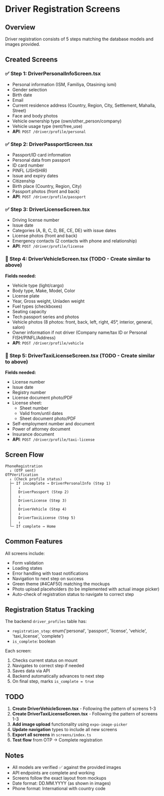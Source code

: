 # Driver Registration Screens

## Overview
Driver registration consists of 5 steps matching the database models and images provided.

## Created Screens

### ✅ Step 1: DriverPersonalInfoScreen.tsx
- Personal information (ISM, Familiya, Otasining ismi)
- Gender selection
- Birth date
- Email
- Current residence address (Country, Region, City, Settlement, Mahalla, Street)
- Face and body photos
- Vehicle ownership type (own/other_person/company)
- Vehicle usage type (rent/free_use)
- **API**: `POST /driver/profile/personal`

### ✅ Step 2: DriverPassportScreen.tsx
- Passport/ID card information
- Personal data from passport
- ID card number
- PINFL (JSHSHIR)
- Issue and expiry dates
- Citizenship
- Birth place (Country, Region, City)
- Passport photos (front and back)
- **API**: `POST /driver/profile/passport`

### ✅ Step 3: DriverLicenseScreen.tsx
- Driving license number
- Issue date
- Categories (A, B, C, D, BE, CE, DE) with issue dates
- License photos (front and back)
- Emergency contacts (2 contacts with phone and relationship)
- **API**: `POST /driver/profile/license`

### 📝 Step 4: DriverVehicleScreen.tsx (TODO - Create similar to above)
**Fields needed:**
- Vehicle type (light/cargo)
- Body type, Make, Model, Color
- License plate
- Year, Gross weight, Unladen weight
- Fuel types (checkboxes)
- Seating capacity
- Tech passport series and photos
- Vehicle photos (8 photos: front, back, left, right, 45°, interior, general, salon)
- Owner information if not driver (Company name/tax ID or Personal FISH/PINFL/Address)
- **API**: `POST /driver/profile/vehicle`

### 📝 Step 5: DriverTaxiLicenseScreen.tsx (TODO - Create similar to above)
**Fields needed:**
- License number
- Issue date
- Registry number
- License document photo/PDF
- License sheet:
  - Sheet number
  - Valid from/until dates
  - Sheet document photo/PDF
- Self-employment number and document
- Power of attorney document
- Insurance document
- **API**: `POST /driver/profile/taxi-license`

## Screen Flow

```
PhoneRegistration
  ↓ (OTP sent)
OTPVerification
  ↓ (Check profile status)
  ├─ If incomplete → DriverPersonalInfo (Step 1)
  │   ↓
  │   DriverPassport (Step 2)
  │   ↓
  │   DriverLicense (Step 3)
  │   ↓
  │   DriverVehicle (Step 4)
  │   ↓
  │   DriverTaxiLicense (Step 5)
  │   ↓
  └─ If complete → Home
```

## Common Features

All screens include:
- Form validation
- Loading states
- Error handling with toast notifications
- Navigation to next step on success
- Green theme (#4CAF50) matching the mockups
- Photo upload placeholders (to be implemented with actual image picker)
- Auto-check of registration status to navigate to correct step

## Registration Status Tracking

The backend `driver_profiles` table has:
- `registration_step`: enum('personal', 'passport', 'license', 'vehicle', 'taxi_license', 'complete')
- `is_complete`: boolean

Each screen:
1. Checks current status on mount
2. Navigates to correct step if needed
3. Saves data via API
4. Backend automatically advances to next step
5. On final step, marks `is_complete = true`

## TODO

1. **Create DriverVehicleScreen.tsx** - Following the pattern of screens 1-3
2. **Create DriverTaxiLicenseScreen.tsx** - Following the pattern of screens 1-3
3. **Add image upload** functionality using `expo-image-picker`
4. **Update navigation** types to include all new screens
5. **Export all screens** in `screens/index.ts`
6. **Test flow** from OTP → Complete registration

## Notes

- All models are verified ✅ against the provided images
- API endpoints are complete and working
- Screens follow the exact layout from mockups
- Date format: DD.MM.YYYY (as shown in images)
- Phone format: International with country code

